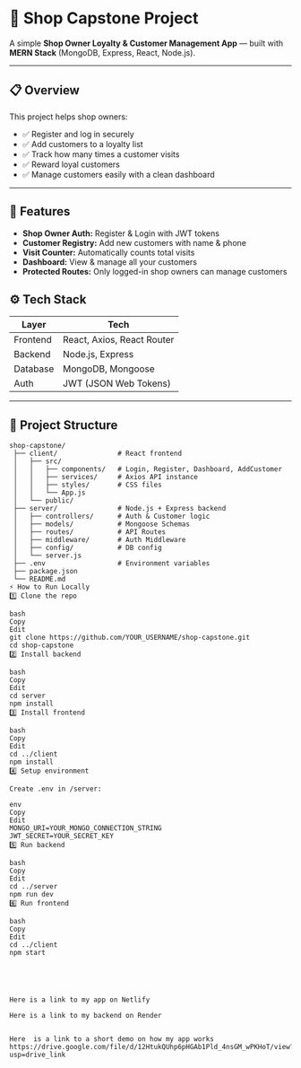 # 🏪 Shop Capstone Project

A simple **Shop Owner Loyalty & Customer Management App** — built with **MERN Stack** (MongoDB, Express, React, Node.js).

---

## 📋 Overview

This project helps shop owners:
- ✅ Register and log in securely
- ✅ Add customers to a loyalty list
- ✅ Track how many times a customer visits
- ✅ Reward loyal customers
- ✅ Manage customers easily with a clean dashboard

---

## 🚀 Features

- **Shop Owner Auth:** Register & Login with JWT tokens
- **Customer Registry:** Add new customers with name & phone
- **Visit Counter:** Automatically counts total visits
- **Dashboard:** View & manage all your customers
- **Protected Routes:** Only logged-in shop owners can manage customers


## ⚙️ Tech Stack

| Layer | Tech |
|-------|------|
| Frontend | React, Axios, React Router |
| Backend | Node.js, Express |
| Database | MongoDB, Mongoose |
| Auth | JWT (JSON Web Tokens) |

---

## 📂 Project Structure

```plaintext
shop-capstone/
 ├── client/               # React frontend
 │   ├── src/
 │   │   ├── components/   # Login, Register, Dashboard, AddCustomer
 │   │   ├── services/     # Axios API instance
 │   │   ├── styles/       # CSS files
 │   │   └── App.js
 │   └── public/
 ├── server/               # Node.js + Express backend
 │   ├── controllers/      # Auth & Customer logic
 │   ├── models/           # Mongoose Schemas
 │   ├── routes/           # API Routes
 │   ├── middleware/       # Auth Middleware
 │   ├── config/           # DB config
 │   └── server.js
 ├── .env                  # Environment variables
 ├── package.json
 └── README.md
⚡ How to Run Locally
1️⃣ Clone the repo

bash
Copy
Edit
git clone https://github.com/YOUR_USERNAME/shop-capstone.git
cd shop-capstone
2️⃣ Install backend

bash
Copy
Edit
cd server
npm install
3️⃣ Install frontend

bash
Copy
Edit
cd ../client
npm install
4️⃣ Setup environment

Create .env in /server:

env
Copy
Edit
MONGO_URI=YOUR_MONGO_CONNECTION_STRING
JWT_SECRET=YOUR_SECRET_KEY
5️⃣ Run backend

bash
Copy
Edit
cd ../server
npm run dev
6️⃣ Run frontend

bash
Copy
Edit
cd ../client
npm start





Here is a link to my app on Netlify

Here is a link to my backend on Render


Here  is a link to a short demo on how my app works
https://drive.google.com/file/d/12HtukQUhp6pHGAb1Pld_4nsGM_wPKHoT/view?usp=drive_link

